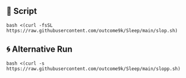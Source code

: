 <h2>🚀 Script</h2>

<pre>
<code id="code1">bash &lt;(curl -fsSL https://raw.githubusercontent.com/outcome9k/Sleep/main/slop.sh)</code>
</pre>

<h2>🌀 Alternative Run</h2>

<pre>
<code id="code2">bash &lt;(curl -s https://raw.githubusercontent.com/outcome9k/Sleep/main/slopp.sh)</code>
</pre>
